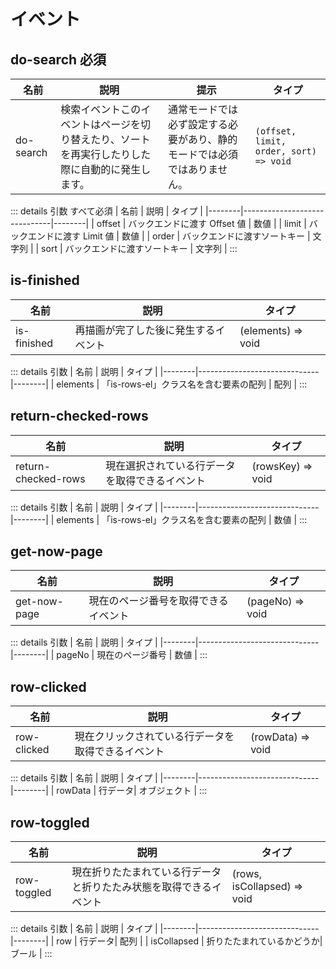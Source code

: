 # イベント

## do-search <Badge type="danger">必須</Badge>

| 名前      | 説明                                                                                                                               | 提示                                                                     | タイプ                                 |
| --------- | ---------------------------------------------------------------------------------------------------------------------------------- | ------------------------------------------------------------------------ | -------------------------------------- |
| do-search | 検索イベント<span class="text-red-500">このイベントはページを切り替えたり、ソートを再実行したりした際に自動的に発生します。</span> | 通常モードでは必ず設定する必要があり、静的モードでは必須ではありません。 | `(offset, limit, order, sort) => void` |

::: details 引数 <Badge type="danger">すべて必須</Badge>
| 名前 | 説明 | タイプ |
|--------|------------------------------|--------|
| offset | バックエンドに渡す Offset 値 | 数値 |
| limit | バックエンドに渡す Limit 値 | 数値 |
| order | バックエンドに渡すソートキー | 文字列 |
| sort | バックエンドに渡すソートキー | 文字列 |
:::

## is-finished

| 名前        | 説明                                 | タイプ             |
| ----------- | ------------------------------------ | ------------------ |
| is-finished | 再描画が完了した後に発生するイベント | (elements) => void |

::: details 引数
| 名前 | 説明 | タイプ |
|--------|------------------------------|--------|
| elements | 「is-rows-el」クラス名を含む要素の配列 | 配列 |
:::

## return-checked-rows

| 名前                | 説明                                           | タイプ            |
| ------------------- | ---------------------------------------------- | ----------------- |
| return-checked-rows | 現在選択されている行データを取得できるイベント | (rowsKey) => void |

::: details 引数
| 名前 | 説明 | タイプ |
|--------|------------------------------|--------|
| elements | 「is-rows-el」クラス名を含む要素の配列 | 数値 |
:::

## get-now-page

| 名前         | 説明                                 | タイプ           |
| ------------ | ------------------------------------ | ---------------- |
| get-now-page | 現在のページ番号を取得できるイベント | (pageNo) => void |

::: details 引数
| 名前 | 説明 | タイプ |
|--------|------------------------------|--------|
| pageNo | 現在のページ番号 | 数値 |
:::

## row-clicked

| 名前        | 説明                                               | タイプ            |
| ----------- | -------------------------------------------------- | ----------------- |
| row-clicked | 現在クリックされている行データを取得できるイベント | (rowData) => void |

::: details 引数
| 名前 | 説明 | タイプ |
|--------|------------------------------|--------|
| rowData | 行データ| オブジェクト |
:::

## row-toggled

| 名前        | 説明                                                               | タイプ                      |
| ----------- | ------------------------------------------------------------------ | --------------------------- |
| row-toggled | 現在折りたたまれている行データと折りたたみ状態を取得できるイベント | (rows, isCollapsed) => void |

::: details 引数
| 名前 | 説明 | タイプ |
|--------|------------------------------|--------|
| row | 行データ| 配列 |
| isCollapsed | 折りたたまれているかどうか| ブール |
:::
